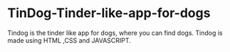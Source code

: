 # TinDog-Tinder-like-app-for-dogs
Tindog is the tinder like app for dogs, where you can find dogs.
Tindog is made using HTML ,CSS and JAVASCRIPT.
